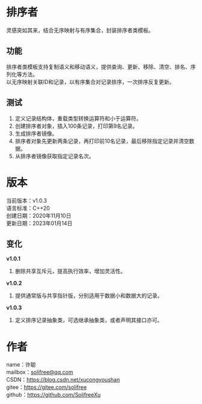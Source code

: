 # 排序者
灵感突如其来，结合无序映射与有序集合，封装排序者类模板。

## 功能
排序者类模板支持复制语义和移动语义，提供查询、更新、移除、清空、排名、序列化等方法。  
以无序映射关联ID和记录，以有序集合对记录排序，一次排序反复更新。

## 测试
1. 定义记录结构体，重载类型转换运算符和小于运算符。
2. 创建排序者对象，插入100条记录，打印第9名记录。
3. 生成排序者镜像。
4. 排序者对象先更新两条记录，再打印前10名记录，最后移除指定记录并清空数据。
5. 从排序者镜像获取指定记录名次。

# 版本
当前版本：v1.0.3  
语言标准：C++20  
创建日期：2020年11月10日  
更新日期：2023年01月14日

## 变化
**v1.0.1**
1. 删除共享互斥元，提高执行效率，增加灵活性。

**v1.0.2**
1. 提供通常版与共享指针版，分别适用于数据小和数据大的记录。

**v1.0.3**
1. 定义排序记录抽象类，可选继承抽象类，或者声明其接口亦可。

# 作者
name：许聪  
mailbox：solifree@qq.com  
CSDN：https://blog.csdn.net/xucongyoushan  
gitee：https://gitee.com/solifree  
github：https://github.com/SolifreeXu
